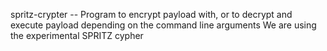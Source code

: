 spritz-crypter --  Program to encrypt payload with, or
                   to decrypt and execute payload
  			           depending on the command line arguments
                   We are using the experimental SPRITZ cypher
